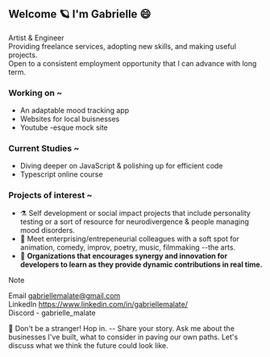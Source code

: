 ##  Welcome 🪐 I'm Gabrielle 😄

Artist & Engineer  
Providing freelance services, adopting new skills, and making useful projects.  
Open to a consistent employment opportunity that I can advance with long term. 

### Working on ~
- An adaptable mood tracking app
- Websites for local buisnesses 
- Youtube -esque mock site
  
### Current Studies ~
- Diving deeper on JavaScript & polishing up for efficient code
- Typescript online course

### Projects of interest ~ 
- ⚗️ Self development or social impact projects that include personality testing or a sort of resource for neurodivergence & people managing mood disorders.
- 🐸 Meet enterprising/entrepeneurial colleagues with a soft spot for animation, comedy, improv, poetry, music, filmmaking --the arts.
- 🤝 **Organizations that encourages synergy and innovation for developers to learn as they provide dynamic contributions in real time.**

> [!NOTE]
> Email gabriellemalate@gmail.com  
> LinkedIn https://www.linkedin.com/in/gabriellemalate/  
> Discord - gabrielle_malate

🌟 Don't be a stranger! Hop in. -- Share your story. Ask me about the businesses I've built, what to consider in paving our own paths. Let's discuss what we think the future could look like.
